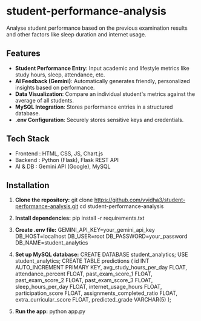 # student-performance-analysis
Analyse student performance based on the previous examination results and other factors like sleep duration and internet usage.

## Features
-  **Student Performance Entry**: Input academic and lifestyle metrics like study hours, sleep, attendance, etc.
-  **AI Feedback (Gemini)**: Automatically generates friendly, personalized insights based on performance.
-  **Data Visualization**: Compare an individual student's metrics against the average of all students.
-  **MySQL Integration**: Stores performance entries in a structured database.
-  **.env Configuration**: Securely stores sensitive keys and credentials.

## Tech Stack  
- Frontend :  HTML, CSS, JS, Chart.js
- Backend : Python (Flask), Flask REST API
- AI & DB : Gemini API (Google), MySQL

## Installation
1. **Clone the repository:**
git clone https://github.com/vvidha3/student-performance-analysis.git
cd student-performance-analysis

2. **Install dependencies:**
pip install -r requirements.txt

3. **Create .env file:**
GEMINI_API_KEY=your_gemini_api_key
DB_HOST=localhost
DB_USER=root
DB_PASSWORD=your_password
DB_NAME=student_analytics

4. **Set up MySQL database:**
CREATE DATABASE student_analytics;
USE student_analytics;
CREATE TABLE predictions (
    id INT AUTO_INCREMENT PRIMARY KEY,
    avg_study_hours_per_day FLOAT,
    attendance_percent FLOAT,
    past_exam_score_1 FLOAT,
    past_exam_score_2 FLOAT,
    past_exam_score_3 FLOAT,
    sleep_hours_per_day FLOAT,
    internet_usage_hours FLOAT,
    participation_score FLOAT,
    assignments_completed_ratio FLOAT,
    extra_curricular_score FLOAT,
    predicted_grade VARCHAR(5)
);

5. **Run the app:**
python app.py

